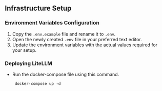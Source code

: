 
## Infrastructure Setup

### Environment Variables Configuration

1. Copy the `.env.example` file and rename it to `.env`.
2. Open the newly created `.env` file in your preferred text editor.
3. Update the environment variables with the actual values required for your setup.

### Deploying LiteLLM

- Run the docker-compose file using this command.

   ```
    docker-compose up -d
   ```